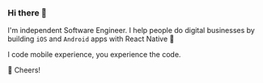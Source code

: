 ### Hi there 👋

I'm independent Software Engineer. I help people do digital businesses by building `iOS` and `Android` apps with React Native 📱 

I code mobile experience, you experience the code.

🥂 Cheers!
